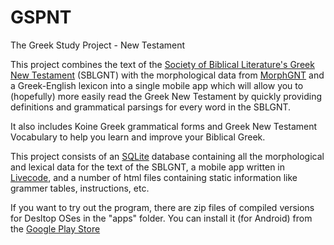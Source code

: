 # GSPNT
The Greek Study Project - New Testament

This project combines the text of the [Society of Biblical Literature's Greek New Testament](https://www.sblgnt.com/) (SBLGNT) with the morphological data from [MorphGNT](https://github.com/morphgnt) and a Greek-English lexicon into a single mobile app which will allow you to (hopefully) more easily read the Greek New Testament by quickly providing definitions and grammatical parsings for every word in the SBLGNT.

It also includes Koine Greek grammatical forms and Greek New Testament Vocabulary to help you learn and improve your Biblical Greek.

This project consists of an [SQLite](https://www.sqlite.org/) database containing all the morphological and lexical data for the text of the SBLGNT, a mobile app written in [Livecode](https://livecode.com/), and a number of html files containing static information like grammer tables, instructions, etc.

If you want to try out the program, there are zip files of compiled versions for Desltop OSes in the "apps" folder.  You can install it (for Android) from the [Google Play Store](https://play.google.com/store/apps/details?id=com.claypotfrog.gspnt)
